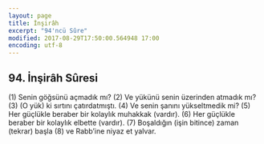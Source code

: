 ```yaml
---
layout: page
title: İnşirâh
excerpt: "94'ncü Sûre"
modified: 2017-08-29T17:50:00.564948 17:00
encoding: utf-8
---
```


## 94. İnşirâh Sûresi

(1) Senin göğsünü açmadık mı?
(2) Ve yükünü senin üzerinden atmadık mı?
(3) (O yük) ki sırtını çatırdatmıştı.
(4) Ve senin şanını yükseltmedik mi?
(5) Her güçlükle beraber bir kolaylık muhakkak (vardır).
(6) Her güçlükle beraber bir kolaylık elbette (vardır).
(7) Boşaldığın (işin bitince) zaman (tekrar) başla
(8) ve Rabb’ine niyaz et yalvar.

